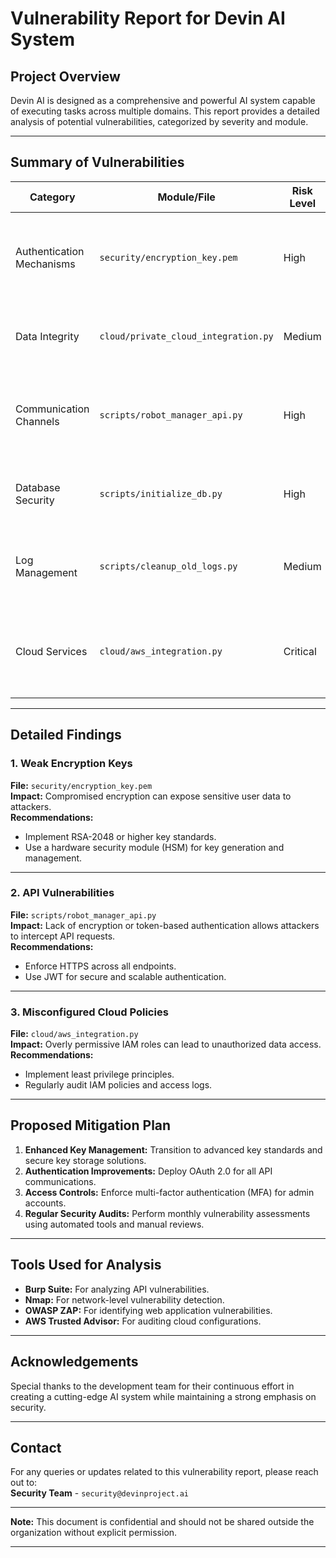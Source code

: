 # Vulnerability Report for Devin AI System

## Project Overview
Devin AI is designed as a comprehensive and powerful AI system capable of executing tasks across multiple domains. This report provides a detailed analysis of potential vulnerabilities, categorized by severity and module.

---

## Summary of Vulnerabilities
| **Category**              | **Module/File**                          | **Risk Level** | **Description**                                                                                              |
|---------------------------|-------------------------------------------|----------------|--------------------------------------------------------------------------------------------------------------|
| Authentication Mechanisms | `security/encryption_key.pem`            | High           | Potential weak key generation methods leading to compromised security.                                       |
| Data Integrity            | `cloud/private_cloud_integration.py`     | Medium         | Risk of data leaks due to misconfigured access policies.                                                     |
| Communication Channels    | `scripts/robot_manager_api.py`           | High           | Insufficient encryption for API requests, risking man-in-the-middle attacks.                                 |
| Database Security         | `scripts/initialize_db.py`               | High           | Use of default credentials during database initialization.                                                   |
| Log Management            | `scripts/cleanup_old_logs.py`            | Medium         | Risk of sensitive data exposure due to incomplete log sanitization.                                          |
| Cloud Services            | `cloud/aws_integration.py`               | Critical       | Improper IAM role assignment leading to privilege escalation vulnerabilities.                                |

---

## Detailed Findings

### 1. Weak Encryption Keys
**File:** `security/encryption_key.pem`  
**Impact:** Compromised encryption can expose sensitive user data to attackers.  
**Recommendations:**  
- Implement RSA-2048 or higher key standards.  
- Use a hardware security module (HSM) for key generation and management.  

---

### 2. API Vulnerabilities
**File:** `scripts/robot_manager_api.py`  
**Impact:** Lack of encryption or token-based authentication allows attackers to intercept API requests.  
**Recommendations:**  
- Enforce HTTPS across all endpoints.  
- Use JWT for secure and scalable authentication.  

---

### 3. Misconfigured Cloud Policies
**File:** `cloud/aws_integration.py`  
**Impact:** Overly permissive IAM roles can lead to unauthorized data access.  
**Recommendations:**  
- Implement least privilege principles.  
- Regularly audit IAM policies and access logs.  

---

## Proposed Mitigation Plan
1. **Enhanced Key Management:** Transition to advanced key standards and secure key storage solutions.  
2. **Authentication Improvements:** Deploy OAuth 2.0 for all API communications.  
3. **Access Controls:** Enforce multi-factor authentication (MFA) for admin accounts.  
4. **Regular Security Audits:** Perform monthly vulnerability assessments using automated tools and manual reviews.  

---

## Tools Used for Analysis
- **Burp Suite:** For analyzing API vulnerabilities.  
- **Nmap:** For network-level vulnerability detection.  
- **OWASP ZAP:** For identifying web application vulnerabilities.  
- **AWS Trusted Advisor:** For auditing cloud configurations.  

---

## Acknowledgements
Special thanks to the development team for their continuous effort in creating a cutting-edge AI system while maintaining a strong emphasis on security.  

---

## Contact
For any queries or updates related to this vulnerability report, please reach out to:  
**Security Team** - `security@devinproject.ai`

---

**Note:** This document is confidential and should not be shared outside the organization without explicit permission.

---

